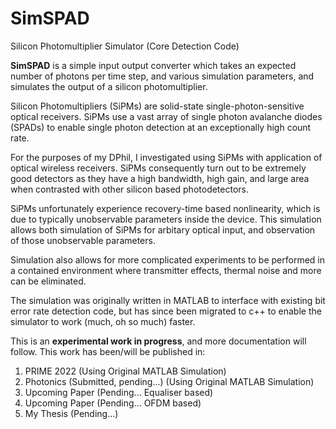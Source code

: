 # SimSPAD
Silicon Photomultiplier Simulator (Core Detection Code)

**SimSPAD** is a simple input output converter which takes an expected number of photons per time step, and various simulation parameters, and simulates the output of a silicon photomultiplier.

Silicon Photomultipliers (SiPMs) are solid-state single-photon-sensitive optical receivers.
SiPMs use a vast array of single photon avalanche diodes (SPADs) to enable single photon detection at an exceptionally high count rate.

For the purposes of my DPhil, I investigated using SiPMs with application of optical wireless receivers.
SiPMs consequently turn out to be extremely good detectors as they have a high bandwidth, high gain, and large area when contrasted with other silicon based photodetectors.

SiPMs unfortunately experience recovery-time based nonlinearity, which is due to typically unobservable parameters inside the device. This simulation allows both simulation of SiPMs for arbitary optical input, and observation of those unobservable parameters.

Simulation also allows for more complicated experiments to be performed in a contained environment where transmitter effects, thermal noise and more can be eliminated.

The simulation was originally written in MATLAB to interface with existing bit error rate detection code, but has since been migrated to c++ to enable the simulator to work (much, oh so much) faster.

This is an **experimental work in progress**, and more documentation will follow. This work has been/will be published in:

1. PRIME 2022 (Using Original MATLAB Simulation)
2. Photonics (Submitted, pending...) (Using Original MATLAB Simulation)
3. Upcoming Paper (Pending... Equaliser based)
5. Upcoming Paper (Pending... OFDM based)
4. My Thesis (Pending...)
